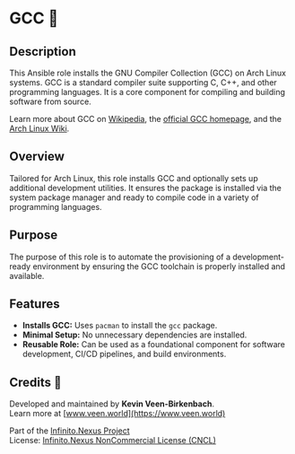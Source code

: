 # GCC 🧠

## Description

This Ansible role installs the GNU Compiler Collection (GCC) on Arch Linux systems. GCC is a standard compiler suite supporting C, C++, and other programming languages. It is a core component for compiling and building software from source.

Learn more about GCC on [Wikipedia](https://en.wikipedia.org/wiki/GNU_Compiler_Collection), the [official GCC homepage](https://gcc.gnu.org/), and the [Arch Linux Wiki](https://wiki.archlinux.org/title/GCC).

## Overview

Tailored for Arch Linux, this role installs GCC and optionally sets up additional development utilities. It ensures the package is installed via the system package manager and ready to compile code in a variety of programming languages.

## Purpose

The purpose of this role is to automate the provisioning of a development-ready environment by ensuring the GCC toolchain is properly installed and available.

## Features

- **Installs GCC:** Uses `pacman` to install the `gcc` package.
- **Minimal Setup:** No unnecessary dependencies are installed.
- **Reusable Role:** Can be used as a foundational component for software development, CI/CD pipelines, and build environments.

## Credits 📝

Developed and maintained by **Kevin Veen-Birkenbach**.  
Learn more at [www.veen.world](https://www.veen.world)

Part of the [Infinito.Nexus Project](https://s.infinito.nexus/code)  
License: [Infinito.Nexus NonCommercial License (CNCL)](https://s.infinito.nexus/license)
